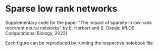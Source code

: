 # Sparse low rank networks
Supplementary code for the paper "The impact of sparsity in low-rank recurrent neural networks" by E. Herbert and S. Ostojic (PLOS Computational Biology, 2022)

Each figure can be reproduced by running the respective notebook file. 

